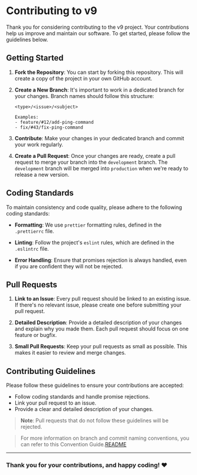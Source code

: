 # Contributing to v9

Thank you for considering contributing to the v9 project. Your contributions help us improve and maintain our software. To get started, please follow the guidelines below.

## Getting Started

1. **Fork the Repository**: You can start by forking this repository. This will create a copy of the project in your own GitHub account.

2. **Create a New Branch**: It's important to work in a dedicated branch for your changes. Branch names should follow this structure:

   ```
   <type>/<issue>/<subject>

   Examples:
   - feature/#12/add-ping-command
   - fix/#43/fix-ping-command

   ```

3. **Contribute**: Make your changes in your dedicated branch and commit your work regularly.
4. **Create a Pull Request**: Once your changes are ready, create a pull request to merge your branch into the `development` branch. The `development` branch will be merged into `production` when we're ready to release a new version.

## Coding Standards

To maintain consistency and code quality, please adhere to the following coding standards:

- **Formatting**: We use `prettier` formatting rules, defined in the `.prettierrc` file.

- **Linting**: Follow the project's `eslint` rules, which are defined in the `.eslintrc` file.

- **Error Handling**: Ensure that promises rejection is always handled, even if you are confident they will not be rejected.

## Pull Requests

1. **Link to an Issue**: Every pull request should be linked to an existing issue. If there's no relevant issue, please create one before submitting your pull request.

2. **Detailed Description**: Provide a detailed description of your changes and explain why you made them. Each pull request should focus on one feature or bugfix.

3. **Small Pull Requests**: Keep your pull requests as small as possible. This makes it easier to review and merge changes.

## Contributing Guidelines

Please follow these guidelines to ensure your contributions are accepted:

- Follow coding standards and handle promise rejections.
- Link your pull request to an issue.
- Provide a clear and detailed description of your changes.

> **Note**: Pull requests that do not follow these guidelines will be rejected.

> For more information on branch and commit naming conventions, you can refer to this Convention Guide.[README](https://dev.to/varbsan/a-simplified-convention-for-naming-branches-and-commits-in-git-il4)

---

### Thank you for your contributions, and happy coding! ❤️

